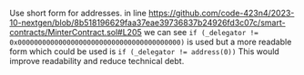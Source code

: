 Use short form for addresses.
in line https://github.com/code-423n4/2023-10-nextgen/blob/8b518196629faa37eae39736837b24926fd3c07c/smart-contracts/MinterContract.sol#L205
we can see `if (_delegator != 0x0000000000000000000000000000000000000000)` is used but a more readable form which could be used is `if (_delegator != address(0))`
This would improve readability and reduce technical debt.